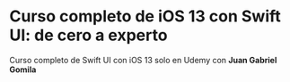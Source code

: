 # Curso completo de iOS 13 con Swift UI: de cero a experto

Curso completo de Swift UI con iOS 13 solo en Udemy con **Juan Gabriel Gomila**

